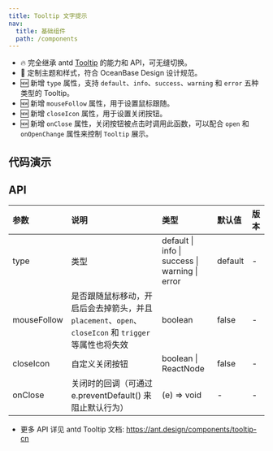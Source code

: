 ```yaml
---
title: Tooltip 文字提示
nav:
  title: 基础组件
  path: /components
---
```


- 🔥 完全继承 antd [Tooltip](https://ant.design/components/tooltip-cn) 的能力和 API，可无缝切换。
- 💄 定制主题和样式，符合 OceanBase Design 设计规范。
- 🆕 新增 `type` 属性，支持 `default`、`info`、`success`、`warning` 和 `error` 五种类型的 Tooltip。
- 🆕 新增 `mouseFollow` 属性，用于设置鼠标跟随。
- 🆕 新增 `closeIcon` 属性，用于设置关闭按钮。
- 🆕 新增 `onClose` 属性，关闭按钮被点击时调用此函数，可以配合 `open` 和 `onOpenChange` 属性来控制 `Tooltip` 展示。

## 代码演示

<code src="./demo/basic.tsx" title="基本"></code>

<code src="./demo/over-length.tsx" title="超长内容" description="浮层的最大宽度为 300px、最大高度为 250px，内容超出时横向折行、纵向滚动"></code>

<code src="./demo/close-icon.tsx" title="关闭按钮" description="Tooltip 可以通过设置 closeIcon 变为可关闭 Tooltip, 并支持自定义关闭按钮，设置为 true 时将使用默认关闭按钮。可关闭 Tooltip 具有 onClose 事件"></code>

<code src="./demo/type.tsx" title="Tooltip 类型" description="Tooltip 有五种类型：default、info、success、warning 和 error，以满足不同场景的提示需求。"></code>

<code src="./demo/mouse-follow.tsx" title="鼠标跟随" description="设置 `mouseFollow: true` 可开启鼠标跟随，此时会去掉箭头，并且 `placement`、`open` 和 `trigger` 等属性也将失效。"></code>

## API

| 参数 | 说明 | 类型 | 默认值 | 版本 |
| :-- | :-- | :-- | :-- | :-- |
| type | 类型 | default \| info \| success \| warning \| error | default | - |
| mouseFollow | 是否跟随鼠标移动，开启后会去掉箭头，并且 `placement`、`open`、`closeIcon` 和 `trigger` 等属性也将失效 | boolean | false | - |
| closeIcon | 自定义关闭按钮 | boolean \| ReactNode | false | - |
| onClose | 关闭时的回调（可通过 e.preventDefault() 来阻止默认行为） | (e) => void | - | - |

- 更多 API 详见 antd Tooltip 文档: https://ant.design/components/tooltip-cn
